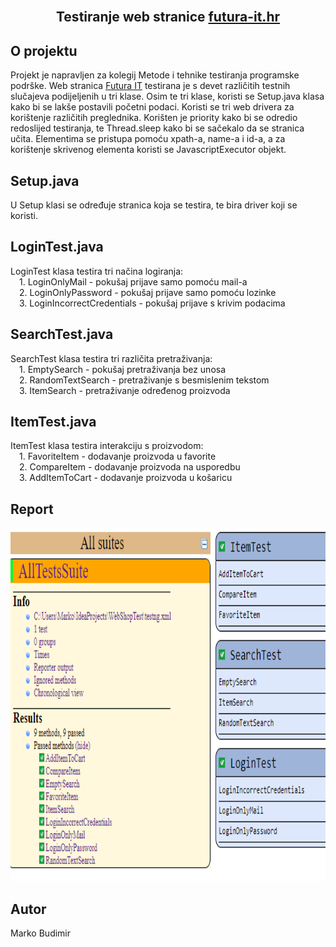 <br />
<div align="center">
  <h2 align="center">Testiranje web stranice <a href="https://www.futura-it.hr/">futura-it.hr</a></h2>
</div>

## O projektu
Projekt je napravljen za kolegij Metode i tehnike testiranja programske podrške.
Web stranica <a href="https://www.futura-it.hr/"> Futura IT</a> testirana je s devet različitih testnih slučajeva
podijeljenih u tri klase. Osim te tri klase, koristi se Setup.java klasa kako bi se lakše postavili početni podaci.
Koristi se tri web drivera za korištenje različitih preglednika. Korišten je priority kako bi se odredio redoslijed 
testiranja, te Thread.sleep kako bi se sačekalo da se stranica učita. Elementima se pristupa pomoću xpath-a, name-a
i id-a, a za korištenje skrivenog elementa koristi se JavascriptExecutor objekt.


## Setup.java
U Setup klasi se određuje stranica koja se testira, te bira driver koji se koristi.


## LoginTest.java
LoginTest klasa testira tri načina logiranja:</br>
&emsp;1. LoginOnlyMail - pokušaj prijave samo pomoću mail-a</br>
&emsp;2. LoginOnlyPassword - pokušaj prijave samo pomoću lozinke</br>
&emsp;3. LoginIncorrectCredentials - pokušaj prijave s krivim podacima


## SearchTest.java
SearchTest klasa testira tri različita pretraživanja:</br>
&emsp;1. EmptySearch - pokušaj pretraživanja bez unosa</br>
&emsp;2. RandomTextSearch - pretraživanje s besmislenim tekstom</br>
&emsp;3. ItemSearch - pretraživanje određenog proizvoda


## ItemTest.java
ItemTest klasa testira interakciju s proizvodom:</br>
&emsp;1. FavoriteItem - dodavanje proizvoda u favorite</br>
&emsp;2. CompareItem - dodavanje proizvoda na usporedbu</br>
&emsp;3. AddItemToCart - dodavanje proizvoda u košaricu


## Report
<img src="/images/report.png" alt="report" width="1242" height="565">


## Autor
Marko Budimir
